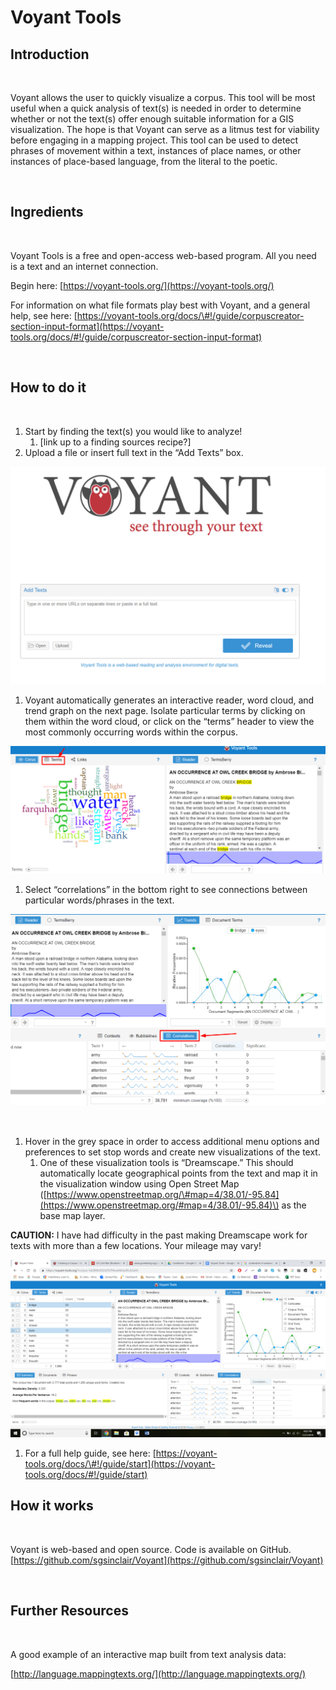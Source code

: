 # Voyant Tools

## **Introduction**

‌

Voyant allows the user to quickly visualize a corpus. This tool will be most useful when a quick analysis of text\(s\) is needed in order to determine whether or not the text\(s\) offer enough suitable information for a GIS visualization. The hope is that Voyant can serve as a litmus test for viability before engaging in a mapping project. This tool can be used to detect phrases of movement within a text, instances of place names, or other instances of place-based language, from the literal to the poetic.

‌

## **Ingredients**

‌

Voyant Tools is a free and open-access web-based program. All you need is a text and an internet connection.

Begin here: [https://voyant-tools.org/](https://voyant-tools.org/)

For information on what file formats play best with Voyant, and a general help, see here: [https://voyant-tools.org/docs/\#!/guide/corpuscreator-section-input-format](https://voyant-tools.org/docs/#!/guide/corpuscreator-section-input-format)

‌

## **How to do it**

‌

1. Start by finding the text\(s\) you would like to analyze!
   1. \[link up to a finding sources recipe?\]
2. Upload a file or insert full text in the “Add Texts” box.

![](../../.gitbook/assets/0%20%283%29.png)

1. Voyant automatically generates an interactive reader, word cloud, and trend graph on the next page. Isolate particular terms by clicking on them within the word cloud, or click on the “terms” header to view the most commonly occurring words within the corpus.

![](../../.gitbook/assets/1%20%281%29.png)

1. Select “correlations” in the bottom right to see connections between particular words/phrases in the text.

![](../../.gitbook/assets/2%20%281%29.png)

‌

1. Hover in the grey space in order to access additional menu options and preferences to set stop words and create new visualizations of the text.
   1. One of these visualization tools is “Dreamscape.” This should automatically locate geographical points from the text and map it in the visualization window using Open Street Map \([https://www.openstreetmap.org/\#map=4/38.01/-95.84](https://www.openstreetmap.org/#map=4/38.01/-95.84)\) as the base map layer.

**CAUTION:** I have had difficulty in the past making Dreamscape work for texts with more than a few locations. Your mileage may vary!

![](../../.gitbook/assets/3%20%281%29.png)

1. For a full help guide, see here: [https://voyant-tools.org/docs/\#!/guide/start](https://voyant-tools.org/docs/#!/guide/start)

## **How it works**

‌

Voyant is web-based and open source. Code is available on GitHub. [https://github.com/sgsinclair/Voyant](https://github.com/sgsinclair/Voyant)

‌

## **Further Resources**

‌

A good example of an interactive map built from text analysis data:

[http://language.mappingtexts.org/](http://language.mappingtexts.org/)

